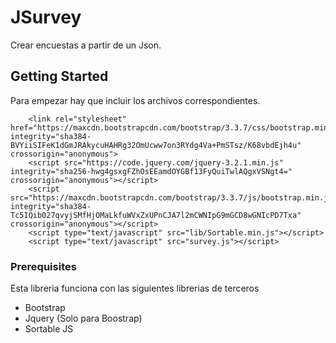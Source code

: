 # JSurvey

Crear encuestas a partir de un Json.

## Getting Started

Para empezar hay que incluir los archivos correspondientes.

```
	<link rel="stylesheet" href="https://maxcdn.bootstrapcdn.com/bootstrap/3.3.7/css/bootstrap.min.css" integrity="sha384-BVYiiSIFeK1dGmJRAkycuHAHRg32OmUcww7on3RYdg4Va+PmSTsz/K68vbdEjh4u" crossorigin="anonymous">
	<script src="https://code.jquery.com/jquery-3.2.1.min.js" integrity="sha256-hwg4gsxgFZhOsEEamdOYGBf13FyQuiTwlAQgxVSNgt4=" crossorigin="anonymous"></script>
	<script src="https://maxcdn.bootstrapcdn.com/bootstrap/3.3.7/js/bootstrap.min.js" integrity="sha384-Tc5IQib027qvyjSMfHjOMaLkfuWVxZxUPnCJA7l2mCWNIpG9mGCD8wGNIcPD7Txa" crossorigin="anonymous"></script>
	<script type="text/javascript" src="lib/Sortable.min.js"></script>
	<script type="text/javascript" src="survey.js"></script>
```

### Prerequisites

Esta libreria funciona con las siguientes librerias de terceros

- Bootstrap
- Jquery (Solo para Boostrap)
- Sortable JS


